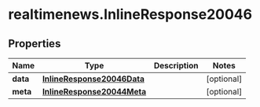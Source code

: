 # realtimenews.InlineResponse20046

## Properties

Name | Type | Description | Notes
------------ | ------------- | ------------- | -------------
**data** | [**InlineResponse20046Data**](InlineResponse20046Data.md) |  | [optional] 
**meta** | [**InlineResponse20044Meta**](InlineResponse20044Meta.md) |  | [optional] 


